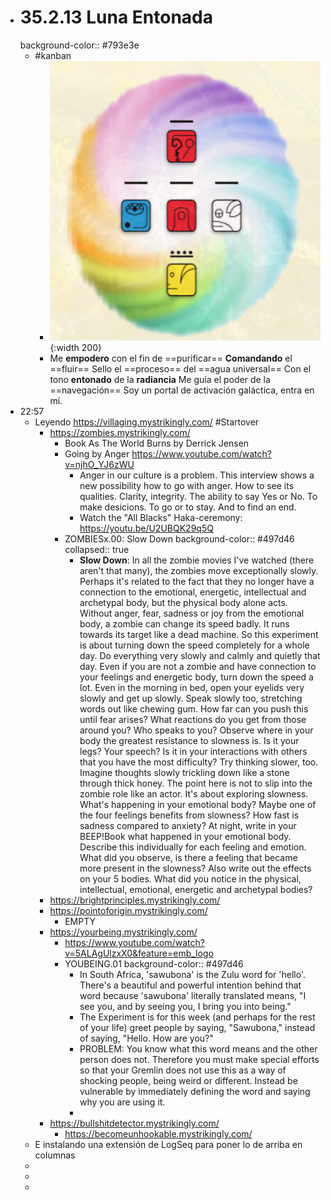 - # 35.2.13 Luna Entonada
  background-color:: #793e3e
	- #kanban
		- ![image.png](../assets/image_1662343339859_0.png){:width 200}
		- Me __empodero__ con el fin de ==purificar==
		  __Comandando__ el ==fluir==
		  Sello el ==proceso== del ==agua universal==
		  Con el tono __entonado__ de la __radiancia__
		  Me guía el poder de la ==navegación==
		  Soy un portal de activación galáctica, entra en mí.
- 22:57
	- Leyendo https://villaging.mystrikingly.com/ #Startover
		- https://zombies.mystrikingly.com/
			- Book As The World Burns by Derrick Jensen
			- Going by Anger https://www.youtube.com/watch?v=njhO_YJ6zWU
				- Anger in our culture is a problem. This interview shows a new possibility how to go with anger. How to see its qualities. Clarity, integrity. The ability to say Yes or No. To make desicions. To go or to stay. And to find an end.
				- Watch the "All Blacks" Haka-ceremony: https://youtu.be/U2UBQK29q5Q
			- ZOMBIESx.00: Slow Down
			  background-color:: #497d46
			  collapsed:: true
				- **Slow Down**: In
				   all the zombie movies I've watched (there aren't that many), the 
				  zombies move exceptionally slowly. Perhaps it's related to the fact that
				   they no longer have a connection to the emotional, energetic, 
				  intellectual and archetypal body, but the physical body alone acts. 
				  Without anger, fear, sadness or joy from the emotional body, a zombie 
				  can change its speed badly. It runs towards its target like a dead 
				  machine.
				  So this experiment is about turning down the speed completely for a whole day.
				  Do
				   everything very slowly and calmly and quietly that day. Even if you are
				   not a zombie and have connection to your feelings and energetic body, 
				  turn down the speed a lot. Even in the morning in bed, open your eyelids
				   very slowly and get up slowly. Speak slowly too, stretching words out 
				  like chewing gum. How far can you push this until fear arises? What 
				  reactions do you get from those around you? Who speaks to you? Observe 
				  where in your body the greatest resistance to slowness is. Is it your 
				  legs? Your speech? Is it in your interactions with others that you have 
				  the most difficulty? Try thinking slower, too. Imagine thoughts slowly 
				  trickling down like a stone through thick honey.
				  The point here is 
				  not to slip into the zombie role like an actor. It's about exploring 
				  slowness. What's happening in your emotional body? Maybe one of the four
				   feelings benefits from slowness? How fast is sadness compared to 
				  anxiety?
				  At night, write in your BEEP!Book what happened in your 
				  emotional body. Describe this individually for each feeling and emotion.
				   What did you observe, is there a feeling that became more present in 
				  the slowness?
				  Also write out the effects on your 5 bodies. What did 
				  you notice in the physical, intellectual, emotional, energetic and 
				  archetypal bodies?
		- https://brightprinciples.mystrikingly.com/
		- https://pointoforigin.mystrikingly.com/
			- EMPTY
		- https://yourbeing.mystrikingly.com/
			- https://www.youtube.com/watch?v=5ALAgUlzxX0&feature=emb_logo
			- YOUBEING.01
			  background-color:: #497d46
				- In South Africa, 'sawubona' is the Zulu word for 'hello'. There's a beautiful and powerful intention behind that word because 'sawubona' literally translated means, "I see you, and by seeing you, I bring you into being."
				- The Experiment is for this week (and perhaps for the rest of your life) greet people by saying, "Sawubona," instead of saying, "Hello. How are you?"
				- PROBLEM: You know what this word means and the other person does not. Therefore you must make special efforts so that your Gremlin does not use this as a way of shocking people, being weird or different. Instead be vulnerable by immediately defining the word and saying why you are using it.
				-
		- https://bullshitdetector.mystrikingly.com/
			- https://becomeunhookable.mystrikingly.com/
	- E instalando una extensión de LogSeq para poner lo de arriba en columnas
	-
	-
	-